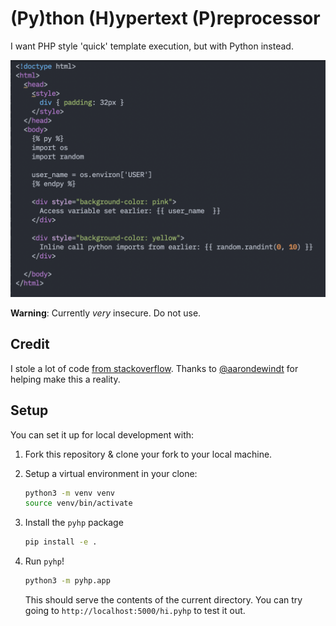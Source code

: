 # (Py)thon (H)ypertext (P)reprocessor

I want PHP style 'quick' template execution, but with Python instead.

![PyHP sample code](docs/images/hello.pyhp.png)

**Warning**: Currently *very* insecure. Do not use.


## Credit

I stole a lot of code [from stackoverflow](https://stackoverflow.com/a/55545295). Thanks
to [@aarondewindt](https://github.com/aarondewindt) for helping make this a reality.

## Setup

You can set it up for local development with:

1. Fork this repository & clone your fork to your local machine.
2. Setup a virtual environment in your clone:

   ```bash
   python3 -m venv venv
   source venv/bin/activate
   ```
   
3. Install the `pyhp` package

   ```bash
   pip install -e . 
   ```
   
4. Run `pyhp`!

   ```bash
   python3 -m pyhp.app
   ```
   
   This should serve the contents of the current directory. You can
   try going to `http://localhost:5000/hi.pyhp` to test it out.
